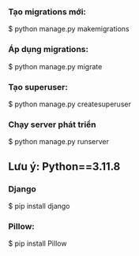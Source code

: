 ### Tạo migrations mới:
$ python manage.py makemigrations

### Áp dụng migrations:
$ python manage.py migrate

### Tạo superuser:
$ python manage.py createsuperuser

### Chạy server phát triển
$ python manage.py runserver

## Lưu ý: Python==3.11.8
### Django
$ pip install django

### Pillow:
$ pip install Pillow
